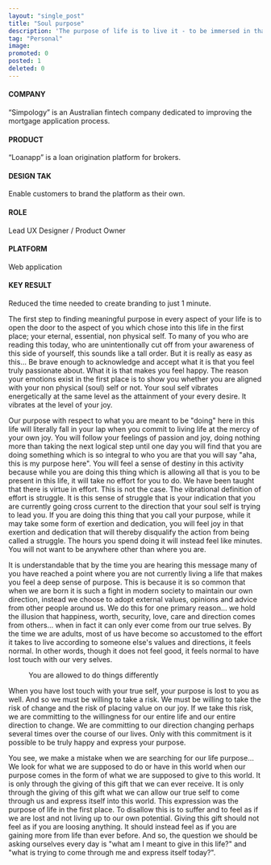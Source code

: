 ```yaml
---
layout: "single_post"
title: "Soul purpose"
description: 'The purpose of life is to live it - to be immersed in that which we call "experience" to such a degree that we may know what it is that we truly want.'
tag: "Personal"
image: 
promoted: 0
posted: 1
deleted: 0
---
```


<div class="full-width-section highlighted project-overview">
  <div class="overview-item">
  <h4>COMPANY</h4>
  <p>“Simpology” is an Australian fintech company dedicated to improving the mortgage application process.</p>
  </div>
  
  <div class="overview-item">
  <h4>PRODUCT</h4>
  <p>“Loanapp” is a loan origination platform for brokers.</p>
  </div>
  <div class="overview-item">
  <h4>DESIGN TAK</h4>
  <p>Enable customers to brand the platform as their own.</p>
  </div>
  <div class="overview-item">
  <h4>ROLE</h4>
  <p>Lead UX Designer / Product Owner</p>
  </div>
  <div class="overview-item">
  <h4>PLATFORM</h4>
  <p>Web application</p>
  </div>
  <div class="overview-item">
  <h4>KEY RESULT</h4>
  <p>Reduced the time needed to create branding to just 1 minute.</p>
  </div>
</div>

<p>
The first step to finding meaningful purpose in every aspect of your life is to open the door to the aspect of you which chose into this life in the first place; your eternal, essential, non physical self. To many of you who are reading this today, who are unintentionally cut off from your awareness of this side of yourself, this sounds like a tall order. But it is really as easy as this… Be brave enough to acknowledge and accept what it is that you feel truly passionate about. What it is that makes you feel happy. The reason your emotions exist in the first place is to show you whether you are aligned with your non physical (soul) self or not. Your soul self vibrates energetically at the same level as the attainment of your every desire. It vibrates at the level of your joy.
</p>

<p>
Our purpose with respect to what you are meant to be "doing" here in this life will literally fall in your lap when you commit to living life at the mercy of your own joy. You will follow your feelings of passion and joy, doing nothing more than taking the next logical step until one day you will find that you are doing something which is so integral to who you are that you will say "aha, this is my purpose here". You will feel a sense of destiny in this activity because while you are doing this thing which is allowing all that is you to be present in this life, it will take no effort for you to do. We have been taught that there is virtue in effort. This is not the case. The vibrational definition of effort is struggle. It is this sense of struggle that is your indication that you are currently going cross current to the direction that your soul self is trying to lead you. If you are doing this thing that you call your purpose, while it may take some form of exertion and dedication, you will feel joy in that exertion and dedication that will thereby disqualify the action from being called a struggle. The hours you spend doing it will instead feel like minutes. You will not want to be anywhere other than where you are.
</p>

<p>
It is understandable that by the time you are hearing this message many of you have reached a point where you are not currently living a life that makes you feel a deep sense of purpose. This is because it is so common that when we are born it is such a fight in modern society to maintain our own direction, instead we choose to adopt external values, opinions and advice from other people around us. We do this for one primary reason… we hold the illusion that happiness, worth, security, love, care and direction comes from others... when in fact it can only ever come from our true selves. By the time we are adults, most of us have become so accustomed to the effort it takes to live according to someone else's values and directions, it feels normal. In other words, though it does not feel good, it feels normal to have lost touch with our very selves.
</p>

<figure>
<img src="{{site.baseurl}}/assets/uploads/Soul_image.jpg" alt="">
  <figcaption>You are allowed to do things differently</figcaption>
</figure>

<p>
When you have lost touch with your true self, your purpose is lost to you as well. And so we must be willing to take a risk. We must be willing to take the risk of change and the risk of placing value on our joy. If we take this risk, we are committing to the willingness for our entire life and our entire direction to change. We are committing to our direction changing perhaps several times over the course of our lives. Only with this commitment is it possible to be truly happy and express your purpose.
</p>

<p>
You see, we make a mistake when we are searching for our life purpose… We look for what we are supposed to do or have in this world when our purpose comes in the form of what we are supposed to give to this world. It is only through the giving of this gift that we can ever receive. It is only through the giving of this gift what we can allow our true self to come through us and express itself into this world. This expression was the purpose of life in the first place. To disallow this is to suffer and to feel as if we are lost and not living up to our own potential. Giving this gift should not feel as if you are loosing anything. It should instead feel as if you are gaining more from life than ever before. And so, the question we should be asking ourselves every day is "what am I meant to give in this life?" and "what is trying to come through me and express itself today?".
</p>
